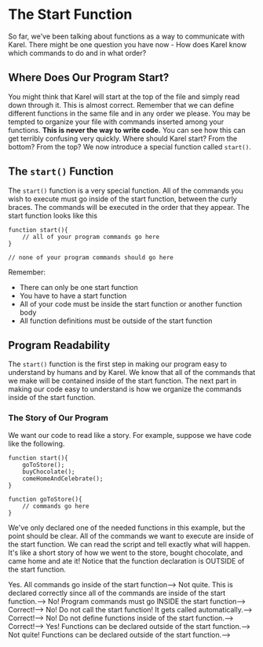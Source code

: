 # The Start Function
So far, we've been talking about functions as a way to communicate with Karel.  There might be one question you have now - How does Karel know which commands to do and in what order? 

## Where Does Our Program Start?
 You might think that Karel will start at the top of the file and simply read down through it.  This is almost correct.  Remember that we can define different functions in the same file and in any order we please.  You may be tempted to organize your file with commands inserted among your functions. **This is never the way to write code.**
 You can see how this can get terribly confusing very quickly.  Where should Karel start? From the bottom? From the top?  We now introduce a special function called `start()`.

## The `start()` Function
The `start()` function is a very special function.  All of the commands you wish to execute must go inside of the start function, between the curly braces.  The commands will be executed in the order that they appear.  The start function looks like this

```
function start(){
    // all of your program commands go here
}

// none of your program commands should go here
```

Remember: 
* There can only be one start function
* You have to have a start function
* All of your code must be inside the start function or another function body 
* All function definitions must be outside of the start function


## Program Readability
The `start()` function is the first step in making our program easy to understand by humans and by Karel.  We know that all of the commands that we make will be contained inside of the start function.  The next part in making our code easy to understand is how we organize the commands inside of the start function.
    
### The Story of Our Program
We want our code to read like a story.  For example, suppose we have code like the following.
```
function start(){
    goToStore();
    buyChocolate();
    comeHomeAndCelebrate();
}

function goToStore(){
    // commands go here
}
```

We've only declared one of the needed functions in this example, but the point should be clear.  All of the commands we want to execute are inside of the start function.  We can read the script and tell exactly what will happen.  It's like a short story of how we went to the store, bought chocolate, and came home and ate it! Notice that the function declaration is OUTSIDE of the start function.

<!--### Test Your Understanding-->
<!--Consider each code snippet.  Decide if the start function is formatted correctly and answer the question below the piece of code.-->

<!------->

<!--<p>-->
<!--function Start() {</br>                        -->
<!--&emsp;// program commands go here </br>-->
<!--    }</br>                          </br>       -->
<!--Is this start function declared correctly?-->
<!--</p>-->
<!--- (x) Yes-->
<!--- ( ) No-->

<!--> Yes.  All commands go inside of the start function-->
<!--> Not quite.  This is declared correctly since all of the commands are inside of the start function.-->


<!--<p>-->
<!--       function start() {           </br>-->
<!--                                       </br>-->
<!--        }                              </br>-->
<!--        &emsp;// program commands go here   </br> </br>-->
<!--Is this start function declared correctly?-->
<!--</p>-->
<!--- ( ) Yes-->
<!--- (x) No-->

<!--> No!  Program commands must go INSIDE the start function-->

<!--> Correct!-->


<!--<p>-->
<!--function start() { </br>-->
<!--    &emsp;start();        </br>           -->
<!--    &emsp;// program commands go here </br>-->
<!--    }  </br>                       </br>-->
<!--Is this start function declared correctly?-->
<!--</p>-->
<!--- ( ) Yes-->
<!--- (x) No-->

<!--> No!  Do not call the start function!  It gets called automatically.-->

<!--> Correct!-->


<!--<p>-->
<!--    function start() { </br>-->
<!--    &emsp;function putThreeBalls(){  </br>-->
<!--    &emsp; &emsp;// function definition goes here </br> -->
<!--    &emsp;}     </br>-->
<!--    &emsp;// program commands go here  </br>-->
<!--    }  </br> </br>-->
<!--Is this start function declared correctly?-->
<!--</p>-->
<!--- ( ) Yes-->
<!--- (x) No-->

<!--> No! Do not define functions inside of the start function.-->

<!--> Correct!-->


<!--<p>-->
<!--    function start() { </br>-->
<!--&emsp;// program commands go here </br>-->
<!--     </br>-->
<!--&emsp;function putThreeBalls(){  </br>-->
<!--&emsp; &emsp;// function definition goes here </br>-->
<!--    } </br> </br>-->
<!--    Is this start function declared correctly?-->
<!--</p>-->
<!--- (x) Yes-->
<!--- ( ) No-->

<!--> Yes! Functions can be declared outside of the start function.-->

<!--> Not quite! Functions can be declared outside of the start function.-->

<!------->

